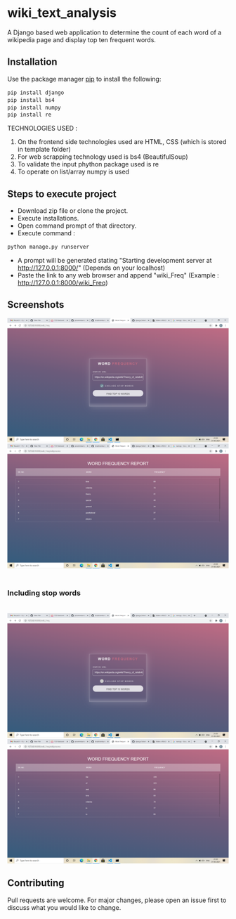 # wiki_text_analysis

A Django based web application to determine the count of each word of a wikipedia page and display top ten frequent words.<br>

## Installation
Use the package manager [pip](https://pip.pypa.io/en/stable/) to install the following:

```bash
pip install django
pip install bs4
pip install numpy
pip install re
```

TECHNOLOGIES USED :

1) On the frontend side technologies used are HTML, CSS (which is stored in template folder)<br>
2) For web scrapping technology used is bs4 (BeautifulSoup)<br>
3) To validate the input phython package used is re<br>
4) To operate on list/array numpy is used <br>

## Steps to execute project
- Download zip file or clone the project.<br>
- Execute installations.<br>
- Open command prompt of that directory.<br>
- Execute command :
```bash
python manage.py runserver
```
- A prompt will be generated stating "Starting development server at http://127.0.0.1:8000/" (Depends on your localhost)<br>
- Paste the link to any web browser and append "wiki_Freq" (Example : http://127.0.0.1:8000/wiki_Freq)

## Screenshots
![](images/Screenshot%20(147).png)
![](images/Screenshot%20(148).png)
### <br>Including stop words <br><br>
![](images/Screenshot%20(149).png)
![](images/Screenshot%20(150).png)

## Contributing
Pull requests are welcome. For major changes, please open an issue first to discuss what you would like to change.
